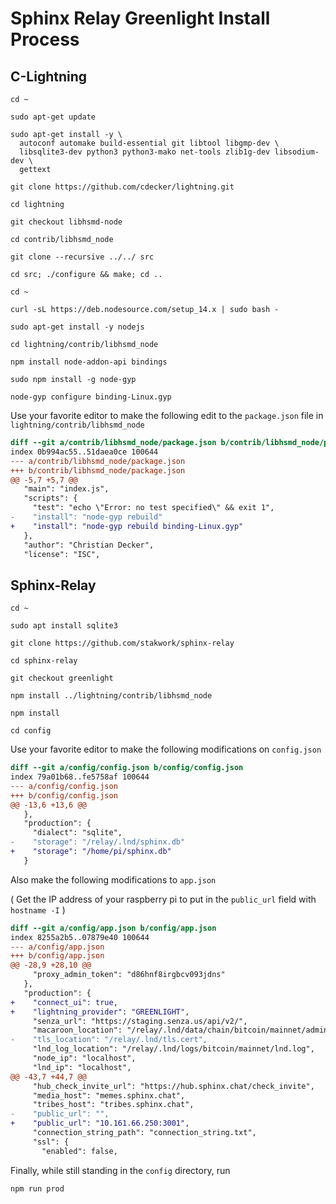 # Sphinx Relay Greenlight Install Process

## C-Lightning

`cd ~`

`sudo apt-get update`

```
sudo apt-get install -y \
  autoconf automake build-essential git libtool libgmp-dev \
  libsqlite3-dev python3 python3-mako net-tools zlib1g-dev libsodium-dev \
  gettext
```

`git clone https://github.com/cdecker/lightning.git`

`cd lightning`

`git checkout libhsmd-node`

`cd contrib/libhsmd_node`

`git clone --recursive ../../ src`

`cd src; ./configure && make; cd ..`

`cd ~`

`curl -sL https://deb.nodesource.com/setup_14.x | sudo bash -`

`sudo apt-get install -y nodejs`

`cd lightning/contrib/libhsmd_node`

`npm install node-addon-api bindings`

`sudo npm install -g node-gyp`

`node-gyp configure binding-Linux.gyp`

Use your favorite editor to make the following edit to the `package.json` file in `lightning/contrib/libhsmd_node`

```diff
diff --git a/contrib/libhsmd_node/package.json b/contrib/libhsmd_node/package.json
index 0b994ac55..51daea0ce 100644
--- a/contrib/libhsmd_node/package.json
+++ b/contrib/libhsmd_node/package.json
@@ -5,7 +5,7 @@
   "main": "index.js",
   "scripts": {
     "test": "echo \"Error: no test specified\" && exit 1",
-    "install": "node-gyp rebuild"
+    "install": "node-gyp rebuild binding-Linux.gyp"
   },
   "author": "Christian Decker",
   "license": "ISC",
```

## Sphinx-Relay

`cd ~`

`sudo apt install sqlite3`

`git clone https://github.com/stakwork/sphinx-relay`

`cd sphinx-relay`

`git checkout greenlight`

`npm install ../lightning/contrib/libhsmd_node`

`npm install`

`cd config`

Use your favorite editor to make the following modifications on `config.json`

```diff
diff --git a/config/config.json b/config/config.json
index 79a01b68..fe5758af 100644
--- a/config/config.json
+++ b/config/config.json
@@ -13,6 +13,6 @@
   },
   "production": {
     "dialect": "sqlite",
-    "storage": "/relay/.lnd/sphinx.db"
+    "storage": "/home/pi/sphinx.db"
   }
```

Also make the following modifications to `app.json`

( Get the IP address of your raspberry pi to put in the `public_url` field with `hostname -I` )

```diff
diff --git a/config/app.json b/config/app.json
index 8255a2b5..07879e40 100644
--- a/config/app.json
+++ b/config/app.json
@@ -28,9 +28,10 @@
     "proxy_admin_token": "d86hnf8irgbcv093jdns"
   },
   "production": {
+    "connect_ui": true,
+    "lightning_provider": "GREENLIGHT",
     "senza_url": "https://staging.senza.us/api/v2/",
     "macaroon_location": "/relay/.lnd/data/chain/bitcoin/mainnet/admin.macaroon",
-    "tls_location": "/relay/.lnd/tls.cert",
     "lnd_log_location": "/relay/.lnd/logs/bitcoin/mainnet/lnd.log",
     "node_ip": "localhost",
     "lnd_ip": "localhost",
@@ -43,7 +44,7 @@
     "hub_check_invite_url": "https://hub.sphinx.chat/check_invite",
     "media_host": "memes.sphinx.chat",
     "tribes_host": "tribes.sphinx.chat",
-    "public_url": "",
+    "public_url": "10.161.66.250:3001",
     "connection_string_path": "connection_string.txt",
     "ssl": {
       "enabled": false,
```

Finally, while still standing in the `config` directory, run

`npm run prod`
